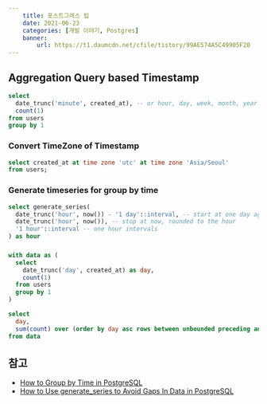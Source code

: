 ```yaml
---
    title: 포스트그레스 팁
    date: 2021-06-23
    categories: [개발 이야기, Postgres]
    banner:
        url: https://t1.daumcdn.net/cfile/tistory/99AE574A5C49905F20
---
```


## Aggregation Query based Timestamp

```sql
select
  date_trunc('minute', created_at), -- or hour, day, week, month, year
  count(1)
from users
group by 1
```

### Convert TimeZone of Timestamp
```sql
select created_at at time zone 'utc' at time zone 'Asia/Seoul'
from users;
```

### Generate timeseries for group by time
```sql
select generate_series(
  date_trunc('hour', now()) - '1 day'::interval, -- start at one day ago, rounded to the hour
  date_trunc('hour', now()), -- stop at now, rounded to the hour
  '1 hour'::interval -- one hour intervals
) as hour
```

###
```sql
with data as (
  select
    date_trunc('day', created_at) as day,
    count(1)
  from users
  group by 1
)

select
  day,
  sum(count) over (order by day asc rows between unbounded preceding and current row)
from data
```





## 참고
- [How to Group by Time in PostgreSQL](https://popsql.com/learn-sql/postgresql/how-to-group-by-time-in-postgresql/)
- [How to Use generate_series to Avoid Gaps In Data in PostgreSQL](https://popsql.com/learn-sql/postgresql/how-to-use-generate-series-to-avoid-gaps-in-data-in-postgresql/)